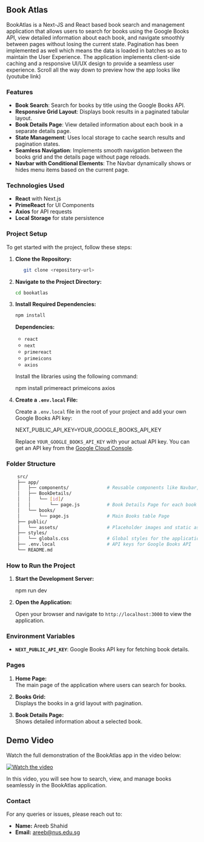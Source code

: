 ## Book Atlas

BookAtlas is a Next-JS and React based book search and management application that allows users to search for books using the Google Books API, view detailed information about each book, and navigate smoothly between pages without losing the current state. Pagination has been implemented as well which means the data is loaded in batches so as to maintain the User Experience. The application implements client-side caching and a responsive UI/UX design to provide a seamless user experience. Scroll all the way down to preview how the app looks like (youtube link)

### **Features**

- **Book Search**: Search for books by title using the Google Books API.
- **Responsive Grid Layout**: Displays book results in a paginated tabular layout.
- **Book Details Page**: View detailed information about each book in a separate details page.
- **State Management**: Uses local storage to cache search results and pagination states.
- **Seamless Navigation**: Implements smooth navigation between the books grid and the details page without page reloads.
- **Navbar with Conditional Elements**: The Navbar dynamically shows or hides menu items based on the current page.

### **Technologies Used**

- **React** with Next.js
- **PrimeReact** for UI Components
- **Axios** for API requests
- **Local Storage** for state persistence

### **Project Setup**

To get started with the project, follow these steps:

1. **Clone the Repository:**

   ```bash
      git clone <repository-url>
   ```

2. **Navigate to the Project Directory:**

   ```bash
   cd bookatlas
   ```

3. **Install Required Dependencies:**

   ```bash
   npm install
   ```

   **Dependencies:**

   - `react`
   - `next`
   - `primereact`
   - `primeicons`
   - `axios`

   Install the libraries using the following command:

   npm install primereact primeicons axios

4. **Create a `.env.local` File:**

   Create a `.env.local` file in the root of your project and add your own Google Books API key:

   NEXT_PUBLIC_API_KEY=YOUR_GOOGLE_BOOKS_API_KEY

   Replace `YOUR_GOOGLE_BOOKS_API_KEY` with your actual API key. You can get an API key from the [Google Cloud Console](https://console.cloud.google.com/).

### **Folder Structure**

```bash
    src/
    ├── app/
    │   ├── components/              # Reusable components like Navbar, BooksGrid, etc.
    │   ├── BookDetails/
    │   │   └── [id]/
    │   │       └── page.js          # Book Details Page for each book
    │   └── books/
    │       └── page.js              # Main Books table Page
    ├── public/
    │   └── assets/                  # Placeholder images and static assets
    ├── styles/
    │   └── globals.css              # Global styles for the application
    ├── .env.local                   # API keys for Google Books API
    └── README.md

```

### **How to Run the Project**

1. **Start the Development Server:**

   npm run dev

2. **Open the Application:**

   Open your browser and navigate to `http://localhost:3000` to view the application.

### **Environment Variables**

- **`NEXT_PUBLIC_API_KEY`**: Google Books API key for fetching book details.

### **Pages**

1. **Home Page:**  
   The main page of the application where users can search for books.

2. **Books Grid:**  
   Displays the books in a grid layout with pagination.

3. **Book Details Page:**  
   Shows detailed information about a selected book.

## Demo Video

Watch the full demonstration of the BookAtlas app in the video below:

[![Watch the video](https://img.youtube.com/vi/j0C5BGCHbWg/5.jpg)](https://youtu.be/j0C5BGCHbWg)

In this video, you will see how to search, view, and manage books seamlessly in the BookAtlas application.

### **Contact**

For any queries or issues, please reach out to:

- **Name:** Areeb Shahid
- **Email:** areeb@nus.edu.sg
